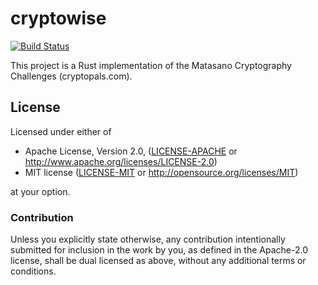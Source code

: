 # cryptowise

[![Build Status](https://travis-ci.org/ciwise/cryptowise.svg?branch=master)](https://travis-ci.org/ciwise/cryptowise)

This project is a Rust implementation of the Matasano Cryptography Challenges (cryptopals.com).

## License

Licensed under either of

 * Apache License, Version 2.0, ([LICENSE-APACHE](LICENSE-APACHE) or http://www.apache.org/licenses/LICENSE-2.0)
 * MIT license ([LICENSE-MIT](LICENSE-MIT) or http://opensource.org/licenses/MIT)

at your option.

### Contribution

Unless you explicitly state otherwise, any contribution intentionally submitted
for inclusion in the work by you, as defined in the Apache-2.0 license, shall be dual licensed as above, without any additional terms or conditions.
